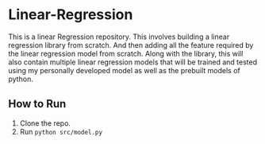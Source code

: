 # Linear-Regression
 This is a linear Regression repository. This involves building a linear regression library from scratch. And then adding all the feature required by the linear regression model from scratch. Along with the library, this will also contain multiple linear regression models that will be trained and tested using my personally developed model as well as the prebuilt models of python.


## How to Run
1. Clone the repo.
2. Run `python src/model.py`